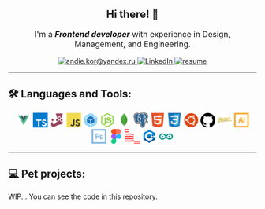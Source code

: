 <h2 align='center'> Hi there! 👋 </h2>
<p style="font-size:16px" align='center'>I'm a <b><em>Frontend developer</em></b> with experience in Design, Management, and Engineering.</p>
<div id="badges" align="center">
  <a href="mailto:andie.kor@yandex.ru">
    <img src="https://img.shields.io/badge/Mail-orange?style=flat&logo=gmail&logoColor=white" alt="andie.kor@yandex.ru" title="andie.kor@yandex.ru"/>
  </a>
  <a href="https://www.linkedin.com/in/andrey-kor/">
    <img src="https://img.shields.io/badge/LinkedIn-informational?style=flat&logo=linkedin&logoColor=white" alt="LinkedIn" title="linkedin.com/andrey-kor/"/>
  </a>
  <a href="https://disk.yandex.ru/i/eUOsyoqgK00_tw">
    <img src="https://img.shields.io/badge/CV-informational?style=flat&logo=readdotcv&logoColor=white" alt="resume" title="CV"/>
  </a>
</div>

---

<h2>🛠️ Languages and Tools:</h2>

<div align="center">
    <img src="./src/vue-vuejs-javascript-js-framework-svgrepo-com.svg" alt="vue" title="Vue" width="30" height="30" />
    <img src="./src/typescript.svg" alt="TypeScropt" title="TypeScript" width="30" height="30" />
    <img src="./src/jest-svgrepo-com.svg" alt="Jest" title="Jest" width="30" height="30" />
    <img src="./src/js.svg" alt="js" title="JS" width="30" height="30" />
    <img src="./src/webpack.svg" alt="Webpack" title="Webpack" width="30" height="30" />
    <img src="./src/nodejs.svg" alt="NodeJS" title="NodeJS" width="30" height="30" />
    <img src="./src/mongodb.svg" alt="MongoDB" title="MongoDB" width="30" height="30" />
    <img src="./src/postgresql.svg" alt="PostgreSQL" title="PostgreSQL" width="30" height="30" />
    <img src="./src/html5.svg" alt="HTML5" title="HTML5" width="30" height="30" />
    <img src="./src/css3.svg" alt="CSS3" title="CSS3" width="30" height="30" />
    <img src="./src/ubuntu.svg" alt="Linux" title="Linux/Ubuntu" width="30" height="30" />
    <img src="./src/github.svg" alt="Git" title="Git" width="30" height="30" />
    <img src="./src/babel.svg" alt="Babel" title="Babel" width="30" height="30" />
    <img src="./src/ai.svg" alt="Illustrator" title="Illustrator" width="30" height="30" />
    <img src="./src/ps.svg" alt="Photoshop" title="Photoshop" width="30" height="30" />
    <img src="./src/figma.svg" alt="Figma" title="Figma" width="30" height="30" />
    <img src="./src/bem.svg" alt="BEM" title="BEM" width="30" height="30" />
    <img src="./src/c.svg" alt="C++" title="C++" width="30" height="30" />
    <img src="./src/arduino.svg" alt="Arduino" title="Arduino controllers" width="30" height="30" />
</div>

---

<h2>💻 Pet projects:</h2>

WIP... You can see the code in <a href="https://github.com/andrei-kor/wmb">this</a> repository.
